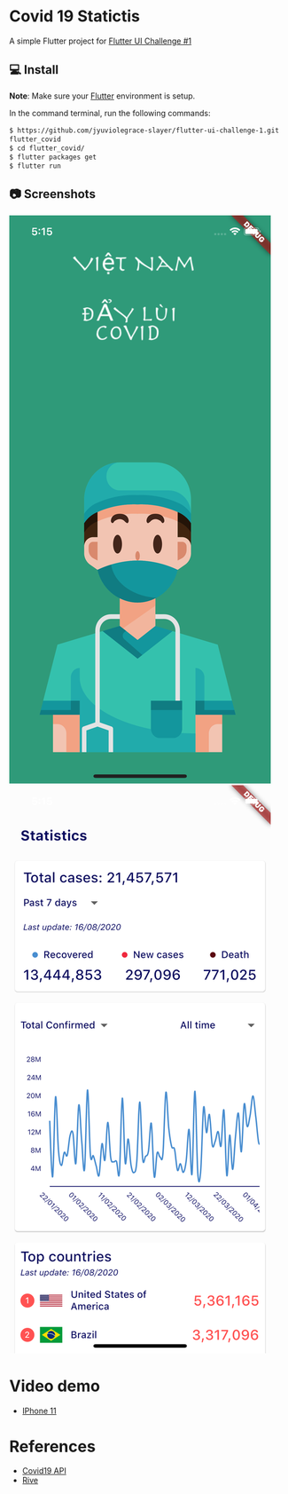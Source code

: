 # Covid 19 Statictis

A simple Flutter project for [Flutter UI Challenge #1](https://docs.google.com/forms/d/e/1FAIpQLSeIy3Ov8IjzK42Xc2x__g-T0hbjnNJAyySfyc36GlEGQ_HUeg/viewform)

## 💻 Install

**Note**: Make sure your [Flutter](https://flutter.dev) environment is setup.

In the command terminal, run the following commands:

    $ https://github.com/jyuviolegrace-slayer/flutter-ui-challenge-1.git flutter_covid
    $ cd flutter_covid/
    $ flutter packages get
    $ flutter run

## 📷 Screenshots

![Splash](./art/splash.png)
![Home](./art/home.png)

# Video demo

- [IPhone 11](https://www.dropbox.com/s/n8knebnsc71m09r/demo.mov?dl=0)


# References

- [Covid19 API](https://covid19api.com/)
- [Rive](https://rive.app/)
